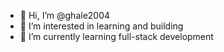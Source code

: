- 👋 Hi, I’m @ghale2004
- 👀 I’m interested in learning and building
- 🌱 I’m currently learning full-stack development


<!---
ghale2004/ghale2004 is a ✨ special ✨ repository because its `README.md` (this file) appears on your GitHub profile.
You can click the Preview link to take a look at your changes.
--->
